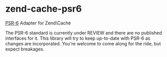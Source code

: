 # zend-cache-psr6

[PSR-6](https://github.com/php-fig/fig-standards/blob/master/proposed/cache.md) Adapter for Zend\Cache

The PSR-6 standard is currently under REVIEW and there are no published interfaces for it. This library will try to keep 
up-to-date with PSR-6 as changes are incorporated. You're welcome to come along for the ride, but expect breakages.
